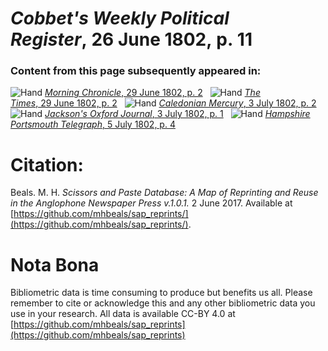 # *Cobbet's Weekly Political Register*, 26 June 1802, p. 11  
  
### Content from this page subsequently appeared in:  
![Hand](http://scissorsandpaste.net/wp-content/uploads/2017/06/smallhandpointer.png) [*Morning Chronicle*, 29 June 1802, p. 2](https://mhbeals.github.io/sap_html/Morning-Chronicle/Morning-Chronicle-29-June-1802-p-2)  
![Hand](http://scissorsandpaste.net/wp-content/uploads/2017/06/smallhandpointer.png) [*The Times*, 29 June 1802, p. 2](https://mhbeals.github.io/sap_html/The-Times/The-Times-29-June-1802-p-2)  
![Hand](http://scissorsandpaste.net/wp-content/uploads/2017/06/smallhandpointer.png) [*Caledonian Mercury*, 3 July 1802, p. 2](https://mhbeals.github.io/sap_html/Caledonian-Mercury/Caledonian-Mercury-3-July-1802-p-2)  
![Hand](http://scissorsandpaste.net/wp-content/uploads/2017/06/smallhandpointer.png) [*Jackson's Oxford Journal*, 3 July 1802, p. 1](https://mhbeals.github.io/sap_html/Jackson's-Oxford-Journal/Jackson's-Oxford-Journal-3-July-1802-p-1)  
![Hand](http://scissorsandpaste.net/wp-content/uploads/2017/06/smallhandpointer.png) [*Hampshire Portsmouth Telegraph*, 5 July 1802, p. 4](https://mhbeals.github.io/sap_html/Hampshire-Portsmouth-Telegraph/Hampshire-Portsmouth-Telegraph-5-July-1802-p-4)  


# Citation: 

Beals. M. H. *Scissors and Paste Database: A Map of Reprinting and Reuse in the Anglophone Newspaper Press v.1.0.1.* 2 June 2017. Available at [https://github.com/mhbeals/sap_reprints/](https://github.com/mhbeals/sap_reprints/). 

# Nota Bona

Bibliometric data is time consuming to produce but benefits us all. Please remember to cite or acknowledge this and any other bibliometric data you use in your research. All data is available CC-BY 4.0 at [https://github.com/mhbeals/sap_reprints](https://github.com/mhbeals/sap_reprints)